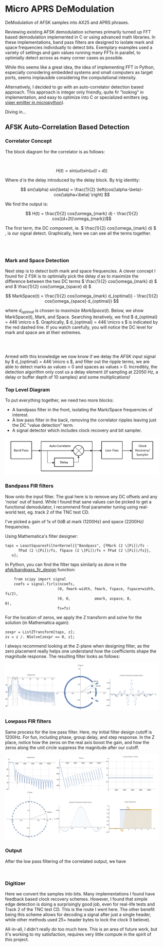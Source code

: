 # Micro APRS DeModulation

DeModulation of AFSK samples into AX25 and APRS phrases.

Reviewing existing AFSK demodulation schemes primarily turned up FFT based demodulation implemented in C or using advanced math libraries.  In these implementations, band pass filters are designed to isolate mark and space frequencies individually to detect bits.  Exemplary examples used a variety of settings and gain values running many FFTs in parallel, to optimially detect across as many corner cases as possible.  

While this seems like a great idea, the idea of implementing FFT in Python, especially considering embedded systems and small computers as target ports, seems implausible considering the computational intensity.

Alternatively, I decided to go with an auto-correlator detection based approach.  This approach is integer only friendly, quite fir "looking" in implementation, and easy to optimize into C or specialized emitters (eg. [viper emitter in micropython](https://docs.micropython.org/en/v1.9.3/pyboard/reference/speed_python.html#the-viper-code-emitter)).

Diving in...

## AFSK Auto-Correlation Based Detection

### Correlator Concept

The block diagram for the correlator is as follows:

<p align="center">
  <img src="https://github.com/stephanelsmith/micro-aprs/blob/master/docs/demod/corr_block.png?raw=true" alt=""/>
</p>

$$ H(t) = sin(\omega t)  sin(\omega(t+d)) $$

Where $` d `$  is the delay introduced by the delay block.  By trig identity:

$$ sin(\alpha) sin(\beta) = \frac{1}{2} \left(cos(\alpha-\beta)-cos(\alpha+\beta) \right) $$

We find the output is:

$$ H(t) = \frac{1}{2} cos(\omega_{mark} d) - \frac{1}{2} cos((d+2t)\omega_{mark})$$


The first term, the DC component, ie. $` \frac{1}{2} cos(\omega_{mark} d) `$ , is our signal detect.  Graphically, here we can see all the terms together.

<p align="center">
  <br>
  <img src="https://github.com/stephanelsmith/micro-aprs/blob/master/docs/demod/markcorr.gif?raw=true" alt=""/>
</p>

### Mark and Space Detection

Next step is to detect both mark and space frequencies.  A clever concept I found for 2 FSK is to optimially pick the delay $` d `$ as to maximize the difference between the two DC terms $` \frac{1}{2} cos(\omega_{mark} d) `$ and $` \frac{1}{2} cos(\omega_{space} d) `$

$$ MarkSpace(t) = \frac{1}{2} cos(\omega_{mark} d_{optimal}) - \frac{1}{2} cos(\omega_{space} d_{optimal}) $$

where $` d_{optimal} `$ is chosen to _maximize_ $` MarkSpace(t) `$.  Below, we show MarkSpace(t), Mark, and Space.  Searching iteratively, we find  $` d_{optimal} = 446 \micro s `$.  Graphically, $` d_{optimal} = 446 \micro s `$ is indicated by the red dashed line.  If you watch carefully, you will notice the DC level for mark and space are at their extremes.

<p align="center">
    <br>
  <img src="https://github.com/stephanelsmith/micro-aprs/blob/master/docs/demod/markspacecorrdelay.gif?raw=true" alt=""/>
</p>

Armed with this knowledge we now know if we delay the AFSK input signal by $` d_{optimal} = 446 \micro s `$, and filter out the ripple terms, we are able to detect marks as values < 0 and spaces as values > 0.  Incredibly, the detection algorithm only cost us a delay element (if sampling at 22050 Hz, a delay or buffer depth of 10 samples) and some multiplications!



### Top Level Diagram

To put everything together, we need two more blocks:
- A bandpass filter in the front, isolating the Mark/Space frequencies of interest.
- A low pass filter in the back, removing the correlator ripples leaving just the DC "value detection" term.
- A signal detector which includes clock recovery and bit sampler.

![DeModulation Block Diagram](demod_block.png?raw=true "DeModulation Block Diagram")


### Bandpass FIR filters

Now onto the input filter.  The goal here is to remove any DC offsets and any 'noise' out of band.  While I found that sane values can be picked to get a functional demodulator, I recommend final parameter tuning using real-world test, eg. track 2 of the TNC test CD.

I've picked a gain of 1x of 0dB at mark (1200Hz) and space (2200Hz) frequencies.

Using Mathematica's filter designer:
```
taps = LeastSquaresFilterKernel[{"Bandpass", {fMark (2 \[Pi])/fs - 
      fPad (2 \[Pi])/fs, fSpace (2 \[Pi])/fs + fPad (2 \[Pi])/fs}}, 
   n];
```

In Python, you can find the filter taps similarly as done in the [afsk/bandpass_fir_design](https://github.com/stephanelsmith/micro-aprs/blob/b9f495bdfbe1bea1bd5a199fc17ff02f6e048a79/afsk/func.py#L163) function:
```
    from scipy import signal
    coefs = signal.firls(ncoefs,
                        (0, fmark-width, fmark, fspace, fspace+width, fs/2),
                        (0, 0,           amark, aspace, 0,            0),
                        fs=fs)
```

For the location of zeros, we apply the Z transform and solve for the solution (in Mathematica again):
```
zexpr = ListZTransform[taps, z];
zs = z /. NSolve[zexpr == 0, z];
```

I always recommend looking at the Z-plane when designing filter, as the zero placement really helps one understand how the coefficients shape the magnitude response.  The resulting filter looks as follows:

![Bandpass Filter](bandpass_filter.png?raw=true "Bandpass Filter")

### Lowpass FIR filters

Same process for the low pass filter. Here, my initial filter design cutoff is 1200Hz.  For fun, including phase, group delay, and step response.  In the Z place, notice how the zeros on the real axis boost the gain, and how the zeros along the unit circle suppress the magnitude after our cutoff.

![Lowpass filter](lowpass_filter.png?raw=true "Lowpass filter")

### Output

After the low pass filtering of the correlated output, we have

<p align="center">
  <img src="https://github.com/stephanelsmith/micro-aprs/blob/master/docs/demod/corr_total.gif?raw=true" alt=""/>
</p>


### Digitizer

Here we convert the samples into bits.  Many implementations I found have feedback based clock recovery schemes.  However, I found that simple edge detection is doing a surprisingly good job, even for real-life tests and Track 2 of the TNC test CD.  This is the route I went here.  The other benefit being this scheme allows for decoding a signal after just a single header, while other methods used 25+ header bytes to lock the clock (I believe).

All-in-all, I didn't really do too much here.  This is an area of future work, but it's working to my satisfaction, requires very little compute in the spirit of this project.


